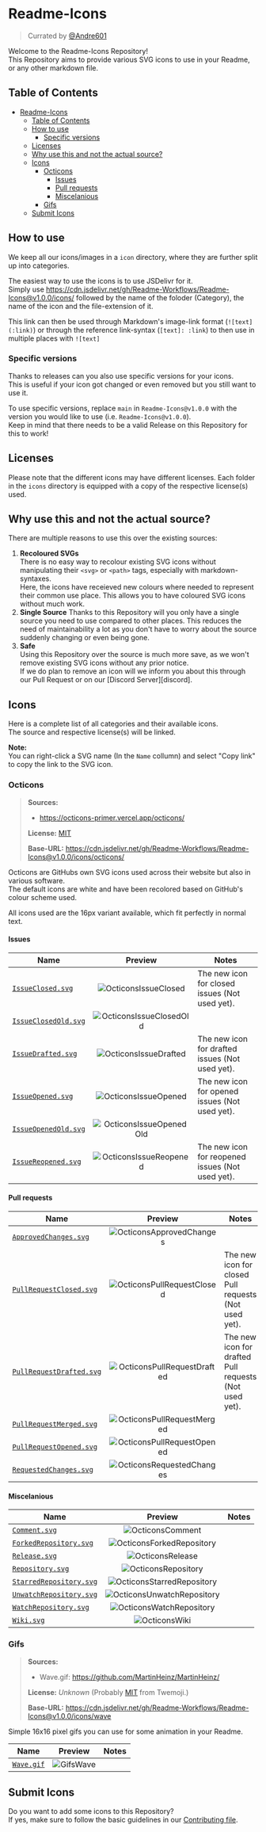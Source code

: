 [andre601]: https://github.com/Andre601
[contributing]: https://github.com/Readme-Workflows/Readme-Icons/blob/main/CONTRIBUTING.md
[licenseocticons]: https://github.com/Readme-Workflows/Readme-Icons/blob/main/icons/octicons/OCTICONS_LICENSE.txt
[licensetwemoji]: https://github.com/twitter/twemoji/blob/master/LICENSE

# Readme-Icons

> Currated by [@Andre601][andre601]

Welcome to the Readme-Icons Repository!  
This Repository aims to provide various SVG icons to use in your Readme, or any other markdown file.

## Table of Contents

- [Readme-Icons](#readme-icons)
  - [Table of Contents](#table-of-contents)
  - [How to use](#how-to-use)
    - [Specific versions](#specific-versions)
  - [Licenses](#licenses)
  - [Why use this and not the actual source?](#why-use-this-and-not-the-actual-source)
  - [Icons](#icons)
    - [Octicons](#octicons)
      - [Issues](#issues)
      - [Pull requests](#pull-requests)
      - [Miscelanious](#miscelanious)
    - [Gifs](#gifs)
  - [Submit Icons](#submit-icons)

## How to use

We keep all our icons/images in a `icon` directory, where they are further split up into categories.

The easiest way to use the icons is to use JSDelivr for it.  
Simply use https://cdn.jsdelivr.net/gh/Readme-Workflows/Readme-Icons@v1.0.0/icons/ followed by the name of the foloder (Category), the name of the icon and the file-extension of it.

This link can then be used through Markdown's image-link format (`![text](:link)`) or through the reference link-syntax (`[text]: :link`) to then use in multiple places with `![text]`

### Specific versions

Thanks to releases can you also use specific versions for your icons.  
This is useful if your icon got changed or even removed but you still want to use it.

To use specific versions, replace `main` in `Readme-Icons@v1.0.0` with the version you would like to use (i.e. `Readme-Icons@v1.0.0`).  
Keep in mind that there needs to be a valid Release on this Repository for this to work!

## Licenses

Please note that the different icons may have different licenses. Each folder in the `icons` directory is equipped with a copy of the respective license(s) used.

## Why use this and not the actual source?

There are multiple reasons to use this over the existing sources:

1. **Recoloured SVGs**  
   There is no easy way to recolour existing SVG icons without manipulating their `<svg>` or `<path>` tags, especially with markdown-syntaxes.  
   Here, the icons have receieved new colours where needed to represent their common use place. This allows you to have coloured SVG icons without much work.
2. **Single Source**
   Thanks to this Repository will you only have a single source you need to use compared to other places. This reduces the need of maintainability a lot as you don't have to worry about the source suddenly changing or even being gone.
3. **Safe**  
   Using this Repository over the source is much more save, as we won't remove existing SVG icons without any prior notice.  
   If we do plan to remove an icon will we inform you about this through our Pull Request or on our [Discord Server][discord].

## Icons

Here is a complete list of all categories and their available icons.  
The source and respective license(s) will be linked.

**Note:**  
You can right-click a SVG name (In the `Name` collumn) and select "Copy link" to copy the link to the SVG icon.

### Octicons

> **Sources:**
>
> -   https://octicons-primer.vercel.app/octicons/
>
> **License:** [MIT][licenseocticons]
>
> **Base-URL:** https://cdn.jsdelivr.net/gh/Readme-Workflows/Readme-Icons@v1.0.0/icons/octicons/

Octicons are GitHubs own SVG icons used across their website but also in various software.  
The default icons are white and have been recolored based on GitHub's colour scheme used.

All icons used are the 16px variant available, which fit perfectly in normal text.

#### Issues

| Name                                           |          Preview          | Notes                                            |
| ---------------------------------------------- | :-----------------------: | ------------------------------------------------ |
| [`IssueClosed.svg`][octiconsissueclosed]       |  ![OcticonsIssueClosed]   | The new icon for closed issues (Not used yet).   |
| [`IssueClosedOld.svg`][octiconsissueclosedold] | ![OcticonsIssueClosedOld] |                                                  |
| [`IssueDrafted.svg`][octiconsissuedrafted]     |  ![OcticonsIssueDrafted]  | The new icon for drafted issues (Not used yet).  |
| [`IssueOpened.svg`][octiconsissueopened]       |  ![OcticonsIssueOpened]   | The new icon for opened issues (Not used yet).   |
| [`IssueOpenedOld.svg`][octiconsissueopenedold] | ![OcticonsIssueOpenedOld] |                                                  |
| [`IssueReopened.svg`][octiconsissuereopened]   | ![OcticonsIssueReopened]  | The new icon for reopened issues (Not used yet). |

[octiconsissueclosed]: https://cdn.jsdelivr.net/gh/Readme-Workflows/Readme-Icons@v1.0.0/icons/octicons/IssueClosed.svg
[octiconsissueclosedold]: https://cdn.jsdelivr.net/gh/Readme-Workflows/Readme-Icons@v1.0.0/icons/octicons/IssueClosedOld.svg
[octiconsissuedrafted]: https://cdn.jsdelivr.net/gh/Readme-Workflows/Readme-Icons@v1.0.0/icons/octicons/IssueDrafted.svg
[octiconsissueopened]: https://cdn.jsdelivr.net/gh/Readme-Workflows/Readme-Icons@v1.0.0/icons/octicons/IssueOpened.svg
[octiconsissueopenedold]: https://cdn.jsdelivr.net/gh/Readme-Workflows/Readme-Icons@v1.0.0/icons/octicons/IssueOpenedOld.svg
[octiconsissuereopened]: https://cdn.jsdelivr.net/gh/Readme-Workflows/Readme-Icons@v1.0.0/icons/octicons/IssueReopened.svg

#### Pull requests

| Name                                                   |            Preview            | Notes                                                  |
| ------------------------------------------------------ | :---------------------------: | ------------------------------------------------------ |
| [`ApprovedChanges.svg`][octiconsapprovedchanges]       |  ![OcticonsApprovedChanges]   |                                                        |
| [`PullRequestClosed.svg`][octiconspullrequestclosed]   | ![OcticonsPullRequestClosed]  | The new icon for closed Pull requests (Not used yet).  |
| [`PullRequestDrafted.svg`][octiconspullrequestdrafted] | ![OcticonsPullRequestDrafted] | The new icon for drafted Pull requests (Not used yet). |
| [`PullRequestMerged.svg`][octiconspullrequestmerged]   | ![OcticonsPullRequestMerged]  |                                                        |
| [`PullRequestOpened.svg`][octiconspullrequestopened]   | ![OcticonsPullRequestOpened]  |                                                        |
| [`RequestedChanges.svg`][octiconsrequestedchanges]     |  ![OcticonsRequestedChanges]  |                                                        |

[octiconsapprovedchanges]: https://cdn.jsdelivr.net/gh/Readme-Workflows/Readme-Icons@v1.0.0/icons/octicons/ApprovedChanges.svg
[octiconspullrequestclosed]: https://cdn.jsdelivr.net/gh/Readme-Workflows/Readme-Icons@v1.0.0/icons/octicons/PullRequestClosed.svg
[octiconspullrequestdrafted]: https://cdn.jsdelivr.net/gh/Readme-Workflows/Readme-Icons@v1.0.0/icons/octicons/PullRequestDrafted.svg
[octiconspullrequestmerged]: https://cdn.jsdelivr.net/gh/Readme-Workflows/Readme-Icons@v1.0.0/icons/octicons/PullRequestMerged.svg
[octiconspullrequestopened]: https://cdn.jsdelivr.net/gh/Readme-Workflows/Readme-Icons@v1.0.0/icons/octicons/PullRequestOpened.svg
[octiconsrequestedchanges]: https://cdn.jsdelivr.net/gh/Readme-Workflows/Readme-Icons@v1.0.0/icons/octicons/RequestedChanges.svg

#### Miscelanious

| Name                                                 |           Preview            | Notes |
| ---------------------------------------------------- | :--------------------------: | ----- |
| [`Comment.svg`][octiconscomment]                     |      ![OcticonsComment]      |       |
| [`ForkedRepository.svg`][octiconsforkedrepository]   | ![OcticonsForkedRepository]  |       |
| [`Release.svg`][octiconsrelease]                     |      ![OcticonsRelease]      |       |
| [`Repository.svg`][octiconsrepository]               |    ![OcticonsRepository]     |       |
| [`StarredRepository.svg`][octiconsstarredrepository] | ![OcticonsStarredRepository] |       |
| [`UnwatchRepository.svg`][octiconsunwatchrepository] | ![OcticonsUnwatchRepository] |       |
| [`WatchRepository.svg`][octiconswatchrepository]     |  ![OcticonsWatchRepository]  |       |
| [`Wiki.svg`][octiconswiki]                           |       ![OcticonsWiki]        |       |

[octiconscomment]: https://cdn.jsdelivr.net/gh/Readme-Workflows/Readme-Icons@v1.0.0/icons/octicons/Comment.svg
[octiconsforkedrepository]: https://cdn.jsdelivr.net/gh/Readme-Workflows/Readme-Icons@v1.0.0/icons/octicons/ForkedRepository.svg
[octiconsrelease]: https://cdn.jsdelivr.net/gh/Readme-Workflows/Readme-Icons@v1.0.0/icons/octicons/Release.svg
[octiconsrepository]: https://cdn.jsdelivr.net/gh/Readme-Workflows/Readme-Icons@v1.0.0/icons/octicons/Repository.svg
[octiconsstarredrepository]: https://cdn.jsdelivr.net/gh/Readme-Workflows/Readme-Icons@v1.0.0/icons/octicons/StarredRepository.svg
[octiconsunwatchrepository]: https://cdn.jsdelivr.net/gh/Readme-Workflows/Readme-Icons@v1.0.0/icons/octicons/UnwatchRepository.svg
[octiconswatchrepository]: https://cdn.jsdelivr.net/gh/Readme-Workflows/Readme-Icons@v1.0.0/icons/octicons/WatchRepository.svg
[octiconswiki]: https://cdn.jsdelivr.net/gh/Readme-Workflows/Readme-Icons@v1.0.0/icons/octicons/Wiki.svg

### Gifs

> **Sources:**
>
> -   Wave.gif: https://github.com/MartinHeinz/MartinHeinz/
>
> **License:** _Unknown_ (Probably [MIT][licensetwemoji] from Twemoji.)
>
> **Base-URL:** https://cdn.jsdelivr.net/gh/Readme-Workflows/Readme-Icons@v1.0.0/icons/wave

Simple 16x16 pixel gifs you can use for some animation in your Readme.

| Name                   |   Preview   | Notes |
| ---------------------- | :---------: | ----- |
| [`Wave.gif`][gifswave] | ![GifsWave] |       |

[gifswave]: https://cdn.jsdelivr.net/gh/Readme-Workflows/Readme-Icons@v1.0.0/icons/gifs/wave.gif

## Submit Icons

Do you want to add some icons to this Repository?  
If yes, make sure to follow the basic guidelines in our [Contributing file][contributing].
